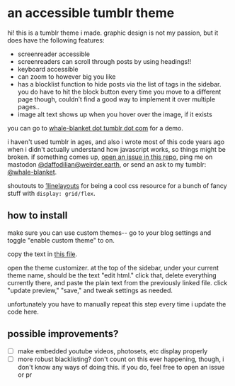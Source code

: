 # an accessible tumblr theme

hi! this is a tumblr theme i made. graphic design is not my passion, but it does have the following features:

- screenreader accessible
- screenreaders can scroll through posts by using headings!!
- keyboard accessible
- can zoom to however big you like
- has a blocklist function to hide posts via the list of tags in the sidebar. you do have to hit the block button every time you move to a different page though, couldn’t find a good way to implement it over multiple pages..
- image alt text shows up when you hover over the image, if it exists

you can go to [whale-blanket dot tumblr dot com](https://whale-blanket.tumblr.com) for a demo.

i haven't used tumblr in ages, and also i wrote most of this code years ago when i didn't actually understand how javascript works, so things might be broken. if something comes up, [open an issue in this repo](https://github.com/stillnotstars/tungle/issues/new), ping me on mastodon [@daffodilian@weirder.earth](https://weirder.earth/@daffodilian), or send an ask to my tumblr: [@whale-blanket](https://whale-blanket.tumblr.com).

shoutouts to [1linelayouts](https://1linelayouts.glitch.me/) for being a cool css resource for a bunch of fancy stuff with `display: grid/flex`.

## how to install
make sure you can use custom themes-- go to your blog settings and toggle "enable custom theme" to on.

copy the text in [this file](https://raw.githubusercontent.com/stillnotstars/tungle/main/theme.html).

open the theme customizer. at the top of the sidebar, under your current theme name, should be the text "edit html." click that, delete everything currently there, and paste the plain text from the previously linked file. click "update preview," "save," and tweak settings as needed.

unfortunately you have to manually repeat this step every time i update the code here.

## possible improvements?

- [ ] make embedded youtube videos, photosets, etc display properly
- [ ] more robust blacklisting? don't count on this ever happening, though, i don't know any ways of doing this. if you do, feel free to open an issue or pr
